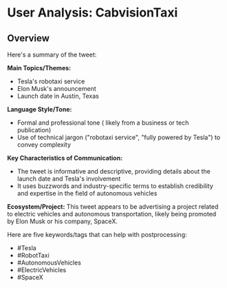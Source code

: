 # User Analysis: CabvisionTaxi

## Overview

Here's a summary of the tweet:

**Main Topics/Themes:**

* Tesla's robotaxi service
* Elon Musk's announcement
* Launch date in Austin, Texas

**Language Style/Tone:**

* Formal and professional tone ( likely from a business or tech publication)
* Use of technical jargon ("robotaxi service", "fully powered by Tesla") to convey complexity

**Key Characteristics of Communication:**

* The tweet is informative and descriptive, providing details about the launch date and Tesla's involvement
* It uses buzzwords and industry-specific terms to establish credibility and expertise in the field of autonomous vehicles

**Ecosystem/Project:**
This tweet appears to be advertising a project related to electric vehicles and autonomous transportation, likely being promoted by Elon Musk or his company, SpaceX.

Here are five keywords/tags that can help with postprocessing:

* #Tesla
* #RobotTaxi
* #AutonomousVehicles
* #ElectricVehicles
* #SpaceX